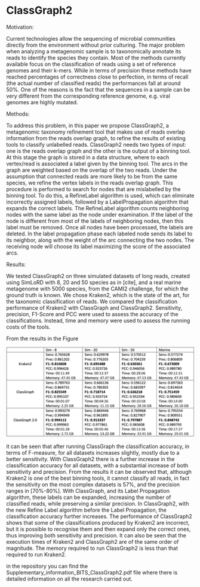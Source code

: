 # ClassGraph2

Motivation:

Current technologies allow the sequencing of microbial communities directly from the environment without prior culturing. The major problem
when analyzing a metagenomic sample is to taxonomically annotate its reads
to identify the species they contain. Most of the methods currently available
focus on the classification of reads using a set of reference genomes and their
k-mers. While in terms of precision these methods have reached percentages of
correctness close to perfection, in terms of recall (the actual number of classified
reads) the performances fall at around 50%. One of the reasons is the fact that
the sequences in a sample can be very different from the corresponding reference
genome, e.g. viral genomes are highly mutated.


Methods:

To address this problem, in this paper we propose ClassGraph2,
a metagenomic taxonomy refinement tool that makes use of reads overlap information from the reads overlap graph, to refine the results of existing tools to classify unlabelled reads. ClassGraph2 needs two types of input: one is the
reads overlap graph and the other is the output of a binning tool. At this stage
the graph is stored in a data structure, where to each vertex/read is associated
a label given by the binning tool. The arcs in the graph are weighted based
on the overlap of the two reads. Under the assumption that connected reads
are more likely to be from the same species, we refine the vertex labels in the
reads overlap graph. This procedure is performed to search for nodes that are
mislabelled by the binning tool. To do this, a RefineLabel algorithm is used,
which can eliminate incorrectly assigned labels, followed by a LabelPropagation
algorithm that expands the correct labels. The RefineLabel algorithm counts
neighboring nodes with the same label as the node under examination. If the
label of the node is different from most of the labels of neighboring nodes, then
this label must be removed. Once all nodes have been processed, the labels are
deleted. In the label propagation phase each labeled node sends its label to
its neighbor, along with the weight of the arc connecting the two nodes. The
receiving node will choose its label maximizing the score of the associated arcs.


Results:

We tested ClassGraph2 on three simulated datasets of long reads,
created using SimLoRD with 8, 20 and 50 species as in [cite], and a real marine metagenome with 5000 species, from the CAMI2 challenge, for which the
ground truth is known. We chose Kraken2, which is the state of the art, for the
taxonomic classification of reads. We compared the classification performance
of Kraken2 with ClassGraph and ClassGraph2. Sensitivity, precision, F1-Score
and PCC were used to assess the accuracy of the classifications. Instead, time
and memory were used to assess the running costs of the tools.

From the results in the Figure

<p align="center">
  <img src="Images/ClassGraph2.png" width="600" title="ClassGraph2 Results" alt="ClassGraph Results">
</p>

it can be seen that after running ClassGraph the classification accuracy, in terms of F-measure, for all datasets increases slightly, mostly due to a better sensitivity. With ClassGraph2 there is a further increase in the classification accuracy for all datasets, with a substantial
increase of both sensitivity and precision. From the results it can be observed
that, although Kraken2 is one of the best binning tools, it cannot classify all
reads, in fact the sensitivity on the most complex datasets is 57%, and the
precision ranges in [70%-80%]. With ClassGraph, and its Label Propagation algorithm, these labels can be expanded, increasing the number of classified reads,
while preserving a similar precision. In ClassGraph2, with the new Refine Label
algorithm before the Label Propagation, the classification accuracy further increases. The performance of ClassGraph2 shows that some of the classifications
produced by Kraken2 are incorrect, but it is possible to recognise them and then
expand only the correct ones, thus improving both sensitivity and precision. It
can also be seen that the execution times of Kraken2 and ClassGraph2 are of
the same order of magnitude. The memory required to run ClassGraph2 is less
than that required to run Kraken2.

in the repository you can find the Supplementary_information_BITS_ClassGraph2.pdf file where there is detailed information on all the research carried out.
